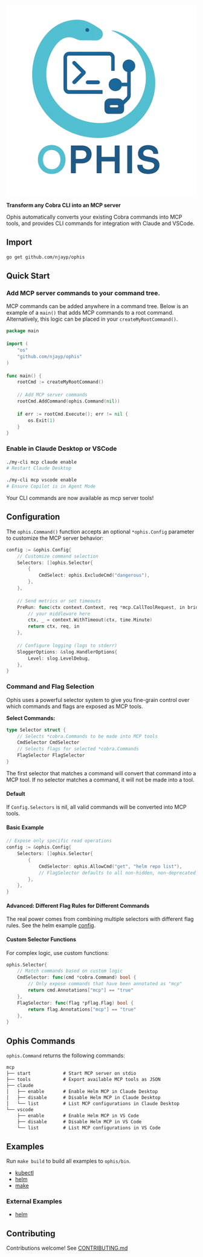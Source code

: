 ![Project Logo](./logo.png)

**Transform any Cobra CLI into an MCP server**

Ophis automatically converts your existing Cobra commands into MCP tools, and provides CLI commands for integration with Claude and VSCode.

## Import

```bash
go get github.com/njayp/ophis
```

## Quick Start

### Add MCP server commands to your command tree.

MCP commands can be added anywhere in a command tree. Below is an example of a `main()` that adds MCP commands to a root command. Alternatively, this logic can be placed in your `createMyRootCommand()`.

```go
package main

import (
    "os"
    "github.com/njayp/ophis"
)

func main() {
    rootCmd := createMyRootCommand()
    
    // Add MCP server commands
    rootCmd.AddCommand(ophis.Command(nil))
    
    if err := rootCmd.Execute(); err != nil {
        os.Exit(1)
    }
}
```

### Enable in Claude Desktop or VSCode

```bash
./my-cli mcp claude enable
# Restart Claude Desktop
```

```bash
./my-cli mcp vscode enable
# Ensure Copilot is in Agent Mode
```

Your CLI commands are now available as mcp server tools!

## Configuration

The `ophis.Command()` function accepts an optional `*ophis.Config` parameter to customize the MCP server behavior:

```go
config := &ophis.Config{
    // Customize command selection
    Selectors: []ophis.Selector{
        {
            CmdSelect: ophis.ExcludeCmd("dangerous"),
        },
    },

    // Send metrics or set timeouts
    PreRun: func(ctx context.Context, req *mcp.CallToolRequest, in bridge.CmdToolInput) (context.Context, *mcp.CallToolRequest, bridge.CmdToolInput) {
        // your middleware here
        ctx, _ = context.WithTimeout(ctx, time.Minute)
        return ctx, req, in
    },
    
    // Configure logging (logs to stderr)
    SloggerOptions: &slog.HandlerOptions{
        Level: slog.LevelDebug,
    },
}
```

### Command and Flag Selection

Ophis uses a powerful selector system to give you fine-grain control over which commands and flags are exposed as MCP tools. 

**Select Commands:**
```go
type Selector struct {
	// Selects *cobra.Commands to be made into MCP tools
	CmdSelector CmdSelector
	// Selects flags for selected *cobra.Commands
	FlagSelector FlagSelector
}
```

The first selector that matches a command will convert that command into a MCP tool. If no selector matches a command, it will not be made into a tool.

#### Default

If `Config.Selectors` is nil, all valid commands will be converted into MCP tools.

#### Basic Example

```go
// Expose only specific read operations
config := &ophis.Config{
    Selectors: []ophis.Selector{
        {
            CmdSelector: ophis.AllowCmd("get", "helm repo list"),
            // FlagSelector defaults to all non-hidden, non-deprecated flags
        },
    },
}
```

#### Advanced: Different Flag Rules for Different Commands

The real power comes from combining multiple selectors with different flag rules. See the helm example [config](./examples/helm/config.go).

#### Custom Selector Functions

For complex logic, use custom functions:

```go
ophis.Selector{
    // Match commands based on custom logic
    CmdSelector: func(cmd *cobra.Command) bool {
        // Only expose commands that have been annotated as "mcp"
        return cmd.Annotations["mcp"] == "true"
    },
    FlagSelector: func(flag *pflag.Flag) bool {
        return flag.Annotations["mcp"] == "true"
    },
}
```


## Ophis Commands

`ophis.Command` returns the following commands:

```
mcp
├── start            # Start MCP server on stdio
├── tools            # Export available MCP tools as JSON
├── claude
│   ├── enable       # Enable Helm MCP in Claude Desktop
│   ├── disable      # Disable Helm MCP in Claude Desktop
│   └── list         # List MCP configurations in Claude Desktop
└── vscode
    ├── enable       # Enable Helm MCP in VS Code
    ├── disable      # Disable Helm MCP in VS Code
    └── list         # List MCP configurations in VS Code
```

## Examples

Run `make build` to build all examples to `ophis/bin`.

- [kubectl](./examples/kubectl/)
- [helm](./examples/helm/)
- [make](./examples/make/)

### External Examples

- [helm](https://github.com/njayp/helm)

## Contributing

Contributions welcome! See [CONTRIBUTING.md](CONTRIBUTING.md)